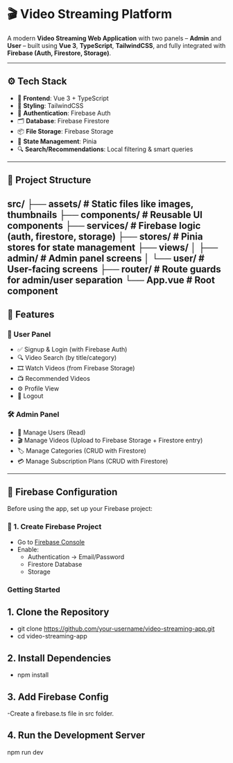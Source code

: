 # 🎬 Video Streaming Platform

A modern **Video Streaming Web Application** with two panels – **Admin** and **User** – built using **Vue 3**, **TypeScript**, **TailwindCSS**, and fully integrated with **Firebase (Auth, Firestore, Storage)**.

---

## ⚙️ Tech Stack

- 🎯 **Frontend**: Vue 3 + TypeScript  
- 🎨 **Styling**: TailwindCSS  
- 🔐 **Authentication**: Firebase Auth  
- 🗂️ **Database**: Firebase Firestore  
- 📦 **File Storage**: Firebase Storage  
- 🧠 **State Management**: Pinia  
- 🔍 **Search/Recommendations**: Local filtering & smart queries

---

## 📁 Project Structure

src/
├── assets/ # Static files like images, thumbnails
├── components/ # Reusable UI components
├── services/ # Firebase logic (auth, firestore, storage)
├── stores/ # Pinia stores for state management
├── views/
│ ├── admin/ # Admin panel screens
│ └── user/ # User-facing screens
├── router/ # Route guards for admin/user separation
└── App.vue # Root component
---

## 🔑 Features

### 👤 User Panel
- ✅ Signup & Login (with Firebase Auth)
- 🔍 Video Search (by title/category)
- 🎞️ Watch Videos (from Firebase Storage)
- 📺 Recommended Videos
- ⚙️ Profile View
- 🚪 Logout

### 🛠️ Admin Panel
- 👥 Manage Users (Read)
- 🎬 Manage Videos (Upload to Firebase Storage + Firestore entry)
- 🏷️ Manage Categories (CRUD with Firestore)
- 💳 Manage Subscription Plans (CRUD with Firestore)

---

## 🔐 Firebase Configuration

Before using the app, set up your Firebase project:

### 🔸 1. Create Firebase Project
- Go to [Firebase Console](https://console.firebase.google.com/)
- Enable:
  - Authentication → Email/Password
  - Firestore Database
  - Storage

### Getting Started
## 1. Clone the Repository

- git clone https://github.com/your-username/video-streaming-app.git
- cd video-streaming-app
## 2. Install Dependencies

- npm install
## 3. Add Firebase Config
-Create a firebase.ts file in src folder.

## 4. Run the Development Server

npm run dev


